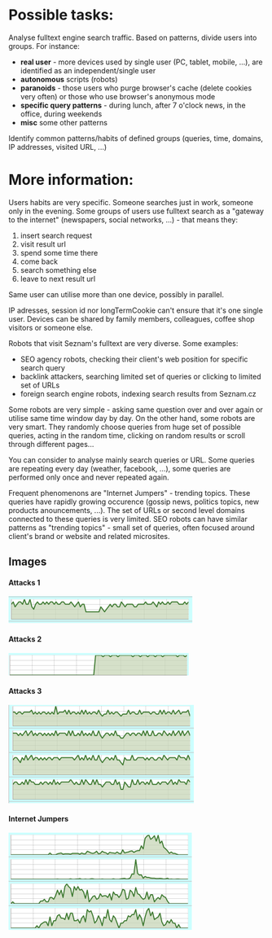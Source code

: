 Possible tasks:
====

Analyse fulltext engine search traffic. Based on patterns, divide users into groups. For instance:

* **real user** - more devices used by single user (PC, tablet, mobile, ...), are identified as an independent/single user
* **autonomous** scripts (robots)
* **paranoids** - those users who purge browser's cache (delete cookies very often) or those who use browser's anonymous mode
* **specific query patterns** - during lunch, after 7 o'clock news, in the office, during weekends
* **misc** some other patterns

Identify common patterns/habits of defined groups (queries, time, domains, IP addresses, visited URL, ...)

More information:
===============

Users habits are very specific. Someone searches just in work, someone only in the evening. Some groups of users use fulltext search as a "gateway to the internet" (newspapers, social networks, ...) - that means they:
1. insert search request
2. visit result url
3. spend some time there
4. come back
5. search something else
6. leave to next result url

Same user can utilise more than one device, possibly in parallel.

IP adresses, session id nor longTermCookie can't ensure that it's one single user. Devices can be shared by family members, colleagues, coffee shop visitors or someone else.

Robots that visit Seznam's fulltext are very diverse. Some examples:

* SEO agency robots, checking their client's web position for specific search query 
* backlink attackers, searching limited set of queries or clicking to limited set of URLs
* foreign search engine robots, indexing search results from Seznam.cz

Some robots are very simple - asking same question over and over again or utilise same time window day by day. On the other hand, some robots are very smart. They randomly choose queries from huge set of possible queries, acting in the random time, clicking on random results or scroll through different pages...

You can consider to analyse mainly search queries or URL. Some queries are repeating every day (weather, facebook, ...), some queries are performed only once and never repeated again. 

Frequent phenomenons are "Internet Jumpers" - trending topics. These queries have rapidly growing occurence (gossip news, politics topics, new products anouncements, ...). The set of URLs or second level domains connected to these queries is very limited. SEO robots can have similar patterns as "trending topics" - small set of queries, often focused around client's brand or website and related microsites.


## Images

#### Attacks 1
![attacks 1](https://raw.githubusercontent.com/hackathonBI/Seznam/master/img/utok1.png)

#### Attacks 2
![attacks 2](https://raw.githubusercontent.com/hackathonBI/Seznam/master/img/utok2.png)

#### Attacks 3
![attacks 3](https://raw.githubusercontent.com/hackathonBI/Seznam/master/img/utok3.png)

#### Internet Jumpers
![internet jumpers](https://raw.githubusercontent.com/hackathonBI/Seznam/master/img/prirozeni-skokani.png)

